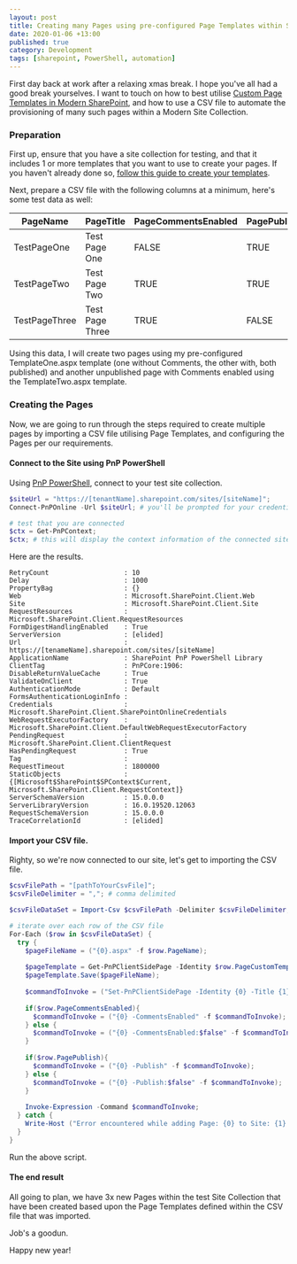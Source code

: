 ```yaml
---
layout: post
title: Creating many Pages using pre-configured Page Templates within SharePoint
date: 2020-01-06 +13:00
published: true
category: Development
tags: [sharepoint, PowerShell, automation]
---
```


First day back at work after a relaxing xmas break. I hope you've all had a good break yourselves. I want to touch on how to best utilise [Custom Page Templates in Modern SharePoint](https://support.office.com/en-us/article/page-templates-in-sharepoint-online-faa92408-0c84-4e3d-8460-3c28065e7873), and how to use a CSV file to automate the provisioning of many such pages within a Modern Site Collection.


### Preparation

First up, ensure that you have a site collection for testing, and that it includes 1 or more templates that you want to use to create your pages. If you haven't already done so, [follow this guide to create your templates](https://support.office.com/en-us/article/page-templates-in-sharepoint-online-faa92408-0c84-4e3d-8460-3c28065e7873).

Next, prepare a CSV file with the following columns at a minimum, here's some test data as well:

|PageName|PageTitle|PageCommentsEnabled|PagePublish|PageCustomTemplate|
|---|---|---|---|---|
|TestPageOne|Test Page One|FALSE|TRUE|Templates/TemplateOne.aspx|
|TestPageTwo|Test Page Two|TRUE|TRUE|Templates/TemplateOne.aspx|
|TestPageThree|Test Page Three|TRUE|FALSE|Templates/TemplateTwo.aspx|

Using this data, I will create two pages using my pre-configured TemplateOne.aspx template (one without Comments, the other with, both published) and another unpublished page with Comments enabled using the TemplateTwo.aspx template.


### Creating the Pages

Now, we are going to run through the steps required to create multiple pages by importing a CSV file utilising Page Templates, and configuring the Pages per our requirements.


#### Connect to the Site using PnP PowerShell

Using [PnP PowerShell](https://docs.microsoft.com/en-us/powershell/module/sharepoint-pnp/add-pnpalert?view=sharepoint-ps), connect to your test site collection.

```powershell
$siteUrl = "https://[tenantName].sharepoint.com/sites/[siteName]";
Connect-PnPOnline -Url $siteUrl; # you'll be prompted for your credentials

# test that you are connected
$ctx = Get-PnPContext;
$ctx; # this will display the context information of the connected site
```

Here are the results.

```text
RetryCount                   : 10
Delay                        : 1000
PropertyBag                  : {}
Web                          : Microsoft.SharePoint.Client.Web
Site                         : Microsoft.SharePoint.Client.Site
RequestResources             : Microsoft.SharePoint.Client.RequestResources
FormDigestHandlingEnabled    : True
ServerVersion                : [elided]
Url                          : https://[tenameName].sharepoint.com/sites/[siteName]
ApplicationName              : SharePoint PnP PowerShell Library
ClientTag                    : PnPCore:1906:
DisableReturnValueCache      : True
ValidateOnClient             : True
AuthenticationMode           : Default
FormsAuthenticationLoginInfo : 
Credentials                  : Microsoft.SharePoint.Client.SharePointOnlineCredentials
WebRequestExecutorFactory    : Microsoft.SharePoint.Client.DefaultWebRequestExecutorFactory
PendingRequest               : Microsoft.SharePoint.Client.ClientRequest
HasPendingRequest            : True
Tag                          : 
RequestTimeout               : 1800000
StaticObjects                : {[Microsoft$SharePoint$SPContext$Current, Microsoft.SharePoint.Client.RequestContext]}
ServerSchemaVersion          : 15.0.0.0
ServerLibraryVersion         : 16.0.19520.12063
RequestSchemaVersion         : 15.0.0.0
TraceCorrelationId           : [elided]
```


#### Import your CSV file.

Righty, so we're now connected to our site, let's get to importing the CSV file.

```powershell
$csvFilePath = "[pathToYourCsvFile]";
$csvFileDelimiter = ","; # comma delimited

$csvFileDataSet = Import-Csv $csvFilePath -Delimiter $csvFileDelimiter;

# iterate over each row of the CSV file
For-Each ($row in $csvFileDataSet) {
  try {
    $pageFileName = ("{0}.aspx" -f $row.PageName);
    
    $pageTemplate = Get-PnPClientSidePage -Identity $row.PageCustomTemplate;
    $pageTemplate.Save($pageFileName);
    
    $commandToInvoke = ("Set-PnPClientSidePage -Identity {0} -Title {1}" -f $row.PageName, $row.PageTitle);
    
    if($row.PageCommentsEnabled){
      $commandToInvoke = ("{0} -CommentsEnabled" -f $commandToInvoke);
    } else {
      $commandToInvoke = ("{0} -CommentsEnabled:$false" -f $commandToInvoke);
    }
    
    if($row.PagePublish){
      $commandToInvoke = ("{0} -Publish" -f $commandToInvoke);
    } else {
      $commandToInvoke = ("{0} -Publish:$false" -f $commandToInvoke);
    }
    
    Invoke-Expression -Command $commandToInvoke;
  } catch {
    Write-Host ("Error encountered while adding Page: {0} to Site: {1} using Template {2}" -f $row.PageName, $siteUrl, $row.PageCustomTemplate) -ForegroundColor Red;
  }  
}
```

Run the above script.


#### The end result

All going to plan, we have 3x new Pages within the test Site Collection that have been created based upon the Page Templates defined within the CSV file that was imported.

Job's a goodun.

Happy new year!
